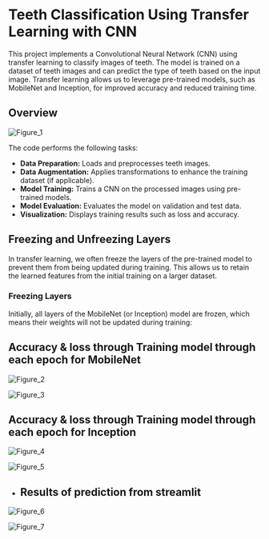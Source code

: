 # Teeth Classification Using Transfer Learning with CNN

This project implements a Convolutional Neural Network (CNN) using transfer learning to classify images of teeth. The model is trained on a dataset of teeth images and can predict the type of teeth based on the input image. Transfer learning allows us to leverage pre-trained models, such as MobileNet and Inception, for improved accuracy and reduced training time.

## Overview
![Figure_1](<img width="1379" alt="05-transfer-learning-feature-extraction-vs-fine-tuning" src="https://github.com/user-attachments/assets/73d12914-9ec2-449e-ac57-8a5939161942" />)

The code performs the following tasks:

- **Data Preparation:** Loads and preprocesses teeth images.
- **Data Augmentation:** Applies transformations to enhance the training dataset (if applicable).
- **Model Training:** Trains a CNN on the processed images using pre-trained models.
- **Model Evaluation:** Evaluates the model on validation and test data.
- **Visualization:** Displays training results such as loss and accuracy.

## Freezing and Unfreezing Layers

In transfer learning, we often freeze the layers of the pre-trained model to prevent them from being updated during training. This allows us to retain the learned features from the initial training on a larger dataset.

### Freezing Layers

Initially, all layers of the MobileNet (or Inception) model are frozen, which means their weights will not be updated during training:

## Accuracy & loss through Training model through each epoch for MobileNet
![Figure_2](https://github.com/user-attachments/assets/098511d3-fb1d-4945-917d-6bb78b52d44d)

![Figure_3](![mobile_loss](https://github.com/user-attachments/assets/9e6d5091-6c2c-482d-8a94-3f61357c099d))


## Accuracy & loss through Training model through each epoch for Inception
![Figure_4](![inception_Acc](https://github.com/user-attachments/assets/5f9ef203-e239-41a7-b228-967f62a4dd7d)
)

![Figure_5](![inception_loss](https://github.com/user-attachments/assets/866eb2c3-9728-411c-a7fe-79a7338b63cb)
)

- ## Results of prediction from streamlit
 ![Figure_6](![gum](https://github.com/user-attachments/assets/a5d9af08-148f-48d2-9df5-f62a33bbe1d6)
)

![Figure_7](![inception](https://github.com/user-attachments/assets/8fac386b-77dd-4ff7-9283-df87b6a98742)
) 
